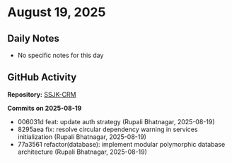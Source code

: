 # August 19, 2025

## Daily Notes

- No specific notes for this day

## GitHub Activity

**Repository:** [SSJK-CRM](https://github.com/Rupali59/SSJK-CRM)

**Commits on 2025-08-19**
- 006031d feat: update auth strategy (Rupali Bhatnagar, 2025-08-19)
- 8295aea fix: resolve circular dependency warning in services initialization (Rupali Bhatnagar, 2025-08-19)
- 77a3561 refactor(database): implement modular polymorphic database architecture (Rupali Bhatnagar, 2025-08-19)

